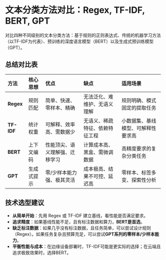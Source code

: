 
# 文本分类方法对比：Regex, TF-IDF, BERT, GPT


对比四种不同级别的文本分类方法：基于规则的正则表达式、传统的机器学习方法（以TF-IDF为代表）、预训练的深度语言模型（BERT）以及生成式预训练模型（GPT）。

## 总结对比表

| 方法 | 核心思想 | 优点 | 缺点 | 适用场景 |
| :--- | :--- | :--- | :--- | :--- |
| **Regex** | 规则匹配 | 简单、快速、零样本、精确 | 无法泛化、难维护、无语义理解 | 规则明确、模式固定的提取任务 |
| **TF-IDF** | 统计权重 | 可解释、效率高、需数据少 | 无语义、稀疏特征、依赖特征工程 | 小数据集、基线模型、可解释性要求高 |
| **BERT** | 上下文编码 | 性能顶尖、语义理解强、迁移学习 | 计算成本高、黑盒、需微调数据 | 高精度要求的复杂分类任务 |
| **GPT** | 生成式提示 | 零/少样本能力强、极其灵活 | 成本极高、结果不可控、延迟高 | 零样本、标签多变、探索性分析 |

## 技术选型建议

- **从简单开始**：先用 Regex 或 TF-IDF 建立基线，看性能是否满足要求。
- **追求精度**：如果基线性能不足，且有标注数据和算力，**BERT是首选**。
- **缺乏标注数据**：如果几乎没有标注数据，且任务简单，可以尝试设计规则（Regex）。如果任务复杂且预算充足，可以尝试**GPT系列的零样本/少样本能力**。
- **平衡性能与成本**：在边缘设备部署时，TF-IDF可能是更实际的选择；在云端且追求极致效果时，选择BERT。
